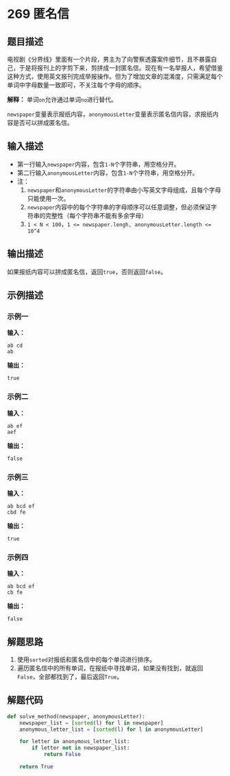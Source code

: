 # 269 匿名信

## 题目描述

电视剧《分界线》里面有一个片段，男主为了向警察透露案件细节，且不暴露自己，于是将报刊上的字剪下来，剪拼成一封匿名信。现在有一名举报人，希望借鉴这种方式，使用英文报刊完成举报操作。但为了增加文章的混淆度，只需满足每个单词中字母数量一致即可，不关注每个字母的顺序。

**解释：** 单词`on`允许通过单词`no`进行替代。

`newspaper`变量表示报纸内容，`anonymousLetter`变量表示匿名信内容，求报纸内容是否可以拼成匿名信。

## 输入描述

- 第一行输入`newspaper`内容，包含`1-N`个字符串，用空格分开。
- 第二行输入`anonymousLetter`内容，包含`1-N`个字符串，用空格分开。
- 注：
    1. `newspaper`和`anonymousLetter`的字符串由小写英文字母组成，且每个字母只能使用一次。
    2. `newspaper`内容中的每个字符串的字母顺序可以任意调整，但必须保证字符串的完整性（每个字符串不能有多余字母）
    3. `1 < N < 100`，`1 <= newspaper.lengh, anonymousLetter.length <= 10^4`

## 输出描述

如果报纸内容可以拼成匿名信，返回`true`，否则返回`false`。

## 示例描述

### 示例一

**输入：**
```text
ab cd
ab
```

**输出：**
```text
true
```

### 示例二

**输入：**
```text
ab ef
aef
```

**输出：**
```text
false
```

### 示例三

**输入：**
```text
ab bcd ef
cbd fe
```

**输出：**
```text
true
```

### 示例四

**输入：**
```text
ab bcd ef
cb fe
```

**输出：**
```text
false
```

## 解题思路

1. 使用`sorted`对报纸和匿名信中的每个单词进行排序。
2. 遍历匿名信中的所有单词，在报纸中寻找单词，如果没有找到，就返回`False`，全部都找到了，最后返回`True`。

## 解题代码

```python
def solve_method(newspaper, anonymousLetter):
    newspaper_list = [sorted(l) for l in newspaper]
    anonymous_letter_list = [sorted(l) for l in anonymousLetter]

    for letter in anonymous_letter_list:
        if letter not in newspaper_list:
            return False

    return True
```
